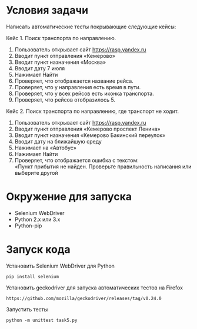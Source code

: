 # Условия задачи 
Написать автоматические тесты покрывающие следующие кейсы: 


Кейс 1. Поиск транспорта по направлению. 
1. Пользователь открывает сайт https://rasp.yandex.ru  
2. Вводит пункт отправления «Кемерово» 
3. Вводит пункт назначения «Москва» 
4. Вводит дату 7 июля  
5. Нажимает Найти 
6. Проверяет, что отображается название рейса. 
7. Проверяет, что у направления есть время в пути. 
8. Проверяет, что у всех рейсов есть иконка транспорта. 
9. Проверяет, что рейсов отобразилось 5. 


Кейс 2. Поиск транспорта по направлению, где транспорт не ходит. 
1. Пользователь открывает сайт https://rasp.yandex.ru 
2. Вводит пункт отправления «Кемерово проспект Ленина» 
3. Вводит пункт назначения «Кемерово Бакинский переулок» 
4. Вводит дату на ближайшую среду 
5. Нажимает на «Автобус» 
5. Нажимает Найти 
6. Проверяет, что отображается ошибка с текстом:  
«Пункт прибытия не найден. Проверьте правильность написания или выберите другой 


# Окружение для запуска
* Selenium WebDriver
* Python 2.x или 3.x
* Python-pip


# Запуск кода
Установить Selenium WebDriver для Python
```
pip install selenium
```

Установить geckodriver для запуска автоматических тестов на Firefox

```
https://github.com/mozilla/geckodriver/releases/tag/v0.24.0
```

Запустить тесты

```
python -m unittest task5.py
```
